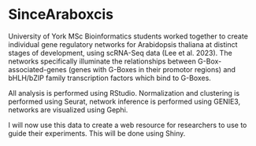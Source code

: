 # SinceAraboxcis

University of York MSc Bioinformatics students worked together to create individual gene regulatory networks for Arabidopsis thaliana at distinct stages of development, using scRNA-Seq data (Lee et al. 2023). The networks specifically illuminate the relationships between G-Box-associated-genes (genes with G-Boxes in their promotor regions) and bHLH/bZIP family transcription factors which bind to G-Boxes. 

All analysis is performed using RStudio. Normalization and clustering is performed using Seurat, network inference is performed using GENIE3, networks are visualized using Gephi. 

I will now use this data to create a web resource for researchers to use to guide their experiments. This will be done using Shiny. 
